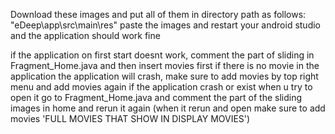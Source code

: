 Download these images and put all of them in directory path as follows:
"eDeep\app\src\main\res"
paste the images and restart your android studio and the application should work fine



if the application on first start doesnt work,
comment the part of sliding in Fragment_Home.java and then insert movies first
if there is no movie in the application the application will crash, make sure to add movies by top right menu and add movies 
again if the application crash or exist when u try to open it
go to Fragment_Home.java and comment the part of the sliding images in home and rerun it again (when it rerun and open make sure to add movies 'FULL MOVIES THAT SHOW IN DISPLAY MOVIES')
